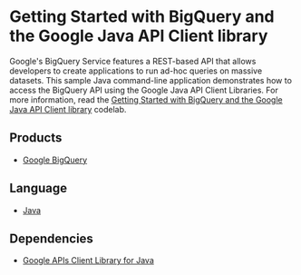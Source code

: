 # Getting Started with BigQuery and the Google Java API Client library

Google's BigQuery Service features a REST-based API that allows developers to create applications to run ad-hoc queries on massive datasets. This sample Java command-line application demonstrates how to access the BigQuery API using the Google Java API Client Libraries. For more information, read the [Getting Started with BigQuery and the Google Java API Client library][1] codelab.

## Products
- [Google BigQuery][2]

## Language
- [Java][3]

## Dependencies
- [Google APIs Client Library for Java][4]

[1]: https://developers.google.com/bigquery/articles/gettingstartedwithjava
[2]: https://developers.google.com/bigquery
[3]: https://java.com
[4]: http://code.google.com/p/google-api-java-client/


